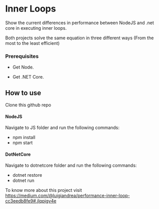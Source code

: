 Inner Loops
====

Show the current differences in performance between NodeJS and .net core in executing inner loops.

Both projects solve the same equation in three different ways (From the most to the least efficient)

### Prerequisites

- Get Node.

- Get .NET Core.

## How to use

Clone this github repo

#### NodeJS

Navigate to JS folder and run the following commands:

- npm install
- npm start

#### DotNetCore

Navigate to dotnetcore folder and run the following commands:

- dotnet restore
- dotnet run

To know more about this project visit https://medium.com/@luigiandrea/performance-inner-loop-cc3eedb8fe9#.jlqpjgv4e